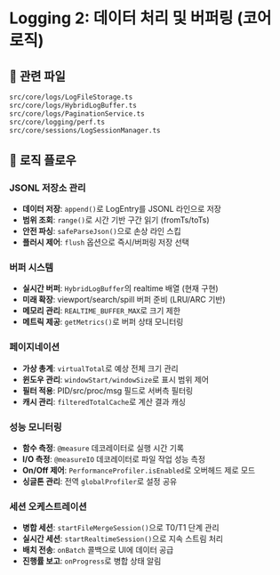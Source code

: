 # Logging 2: 데이터 처리 및 버퍼링 (코어 로직)

## 📁 관련 파일
```bash
src/core/logs/LogFileStorage.ts
src/core/logs/HybridLogBuffer.ts
src/core/logs/PaginationService.ts
src/core/logging/perf.ts
src/core/sessions/LogSessionManager.ts
```

## 🔄 로직 플로우

### JSONL 저장소 관리
- **데이터 저장**: `append()`로 LogEntry를 JSONL 라인으로 저장
- **범위 조회**: `range()`로 시간 기반 구간 읽기 (fromTs/toTs)
- **안전 파싱**: `safeParseJson()`으로 손상 라인 스킵
- **플러시 제어**: `flush` 옵션으로 즉시/버퍼링 저장 선택

### 버퍼 시스템
- **실시간 버퍼**: `HybridLogBuffer`의 realtime 배열 (현재 구현)
- **미래 확장**: viewport/search/spill 버퍼 준비 (LRU/ARC 기반)
- **메모리 관리**: `REALTIME_BUFFER_MAX`로 크기 제한
- **메트릭 제공**: `getMetrics()`로 버퍼 상태 모니터링

### 페이지네이션
- **가상 총계**: `virtualTotal`로 예상 전체 크기 관리
- **윈도우 관리**: `windowStart/windowSize`로 표시 범위 제어
- **필터 적용**: PID/src/proc/msg 필드로 서버측 필터링
- **캐시 관리**: `filteredTotalCache`로 계산 결과 캐싱

### 성능 모니터링
- **함수 측정**: `@measure` 데코레이터로 실행 시간 기록
- **I/O 측정**: `@measureIO` 데코레이터로 파일 작업 성능 측정
- **On/Off 제어**: `PerformanceProfiler.isEnabled`로 오버헤드 제로 모드
- **싱글톤 관리**: 전역 `globalProfiler`로 설정 공유

### 세션 오케스트레이션
- **병합 세션**: `startFileMergeSession()`으로 T0/T1 단계 관리
- **실시간 세션**: `startRealtimeSession()`으로 지속 스트림 처리
- **배치 전송**: `onBatch` 콜백으로 UI에 데이터 공급
- **진행률 보고**: `onProgress`로 병합 상태 알림
